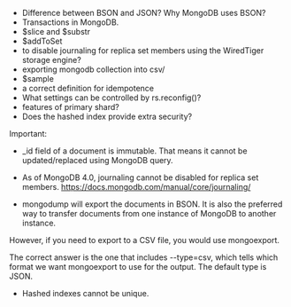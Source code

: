 - Difference between BSON and JSON? Why MongoDB uses BSON?
- Transactions in MongoDB.
- $slice and $substr
- $addToSet
- to disable journaling for replica set members using the WiredTiger storage engine?
- exporting mongodb collection into csv/
- $sample
- a correct definition for idempotence
- What settings can be controlled by rs.reconfig()? 
- features of primary shard?
- Does the hashed index provide extra security?






Important:
- _id field of a document is immutable. That means it cannot be updated/replaced using MongoDB query.
- As of MongoDB 4.0, journaling cannot be disabled for replica set members.
https://docs.mongodb.com/manual/core/journaling/

- mongodump will export the documents in BSON. It is also the preferred way to transfer documents from one instance of MongoDB to another instance.

However, if you need to export to a CSV file, you would use mongoexport.

The correct answer is the one that includes --type=csv, which tells which format we want mongoexport to use for the output. The default type is JSON.

- Hashed indexes cannot be unique.


